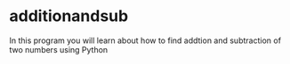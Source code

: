 # additionandsub
  In this program you will learn about how to find addtion and subtraction of two numbers using Python
